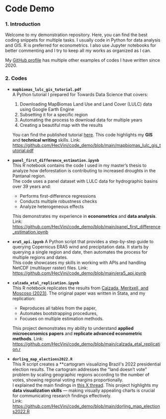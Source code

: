 
# Code Demo  

### 1. Introduction  
Welcome to my demonstration repository. Here, you can find the best coding snippets for multiple tasks. I usually code in Python for data analysis and GIS. R is preferred for econometrics. I also use Jupyter notebooks for better commenting and I try to keep all my works as organized as I can. 

My [GitHub profile](https://github.com/HecVini) has multiple other examples of codes I have written since 2020.
### 2. Codes  

- **`mapbiomas_lulc_gis_tutorial.pdf`**  
  A Python tutorial I prepared for Towards Data Science that covers:  
  1. Downloading MapBiomas Land Use and Land Cover (LULC) data using Google Earth Engine
  2. Subsetting it for a specific region
  3. Automating the process to download data for multiple years  
  4. Creating a beautiful map with the results  

  You can find the published tutorial [here](https://medium.com/towards-data-science/python-google-earth-engine-how-to-clean-mapbiomas-lulc-rasters-for-any-shapefile-in-brazil-05d13dcf2307). This code highlights my **GIS** and **technical writing** skills.
Link: https://github.com/HecVini/code_demo/blob/main/mapbiomas_lulc_gis_tutorial.pdf  

- **`panel_first_difference_estimation.ipynb`**  
  This R notebook contains the code I used in my master’s thesis to analyze how deforestation is contributing to increased droughts in the Pantanal region.  
  The code uses a panel dataset with LULC data for hydrographic basins over 39 years and:  
  - Performs first-difference regressions
  - Conducts multiple robustness checks
  - Analyze heterogeneous effects
  
  This demonstrates my experience in **econometrics** and **data analysis**.
  Link: https://github.com/HecVini/code_demo/blob/main/panel_first_difference_estimation.ipynb  

- **`era5_api.ipynb`** 
  A Python script that provides a step-by-step guide to querying Copernicus ERA5 wind and precipitation data. It starts by querying a single region and date, then automates the process for multiple regions and dates.  
  This code showcases my skills in working with APIs and handling NetCDF (multilayer raster) files.
Link: https://github.com/HecVini/code_demo/blob/main/era5_api.ipynb

- **`calzada_etal_replication.ipynb`**  
  This R notebook replicates the results from [Calzada, Meritxell, and Moscoso (2023)](https://www.journals.uchicago.edu/doi/abs/10.1086/725349?journalCode=jaere). The original paper was written in Stata, and my replication:  
  - Reproduces all tables from the paper,  
  - Automates bootstrapping procedures,  
  - Focuses on multiple estimation methods.  

  This project demonstrates my ability to understand **applied microeconomics papers** and **replicate advanced econometric methods**.
Link: https://github.com/HecVini/code_demo/blob/main/calzada_etal_replication.r  

- **`dorling_map_elections2022.R`**  
  This R script creates a **cartogram visualizing Brazil's 2022 presidential election results. The cartogram addresses the "land doesn’t vote" problem by scaling geographic regions according to the number of votes, showing regional voting margins proportionally.  
  I explained the main findings in [this X thread](https://x.com/hec_vini/status/1577553930837524481/photo/1). This project highlights my **data visualization skills** — making visually appealing charts is crucial for communicating research findings effectively.  
Link: https://github.com/HecVini/code_demo/blob/main/dorling_map_elections2022.R
